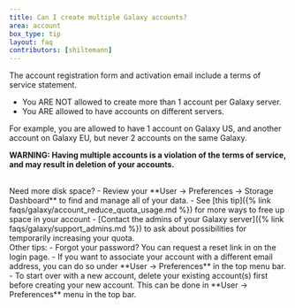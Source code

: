 ```yaml
---
title: Can I create multiple Galaxy accounts?
area: account
box_type: tip
layout: faq
contributors: [shiltemann]
---
```

The account registration form and activation email include a terms of service statement.

- You ARE NOT allowed to create more than 1 account per Galaxy server.
- You ARE allowed to have accounts on different servers.


For example, you are allowed to have 1 account on Galaxy US, and another account on Galaxy EU, but never 2 accounts on the same Galaxy.

**WARNING: Having multiple accounts is a violation of the terms of service, and may result in deletion of your accounts.**

<br>
Need more disk space?
  - Review your **User -> Preferences -> Storage Dashboard** to find and manage all of your data.
  - See [this tip]({% link faqs/galaxy/account_reduce_quota_usage.md %}) for more ways to free up space in your account
  - [Contact the admins of your Galaxy server]({% link faqs/galaxy/support_admins.md %}) to ask about possibilities for temporarily increasing your quota.

<br>
Other tips:
  - Forgot your password? You can request a reset link in on the login page.
  - If you want to associate your account with a different email address, you can do so under **User -> Preferences** in the top menu bar.
  - To start over with a new account, delete your existing account(s) first before creating your new account. This can be done in **User -> Preferences** menu in the top bar.

